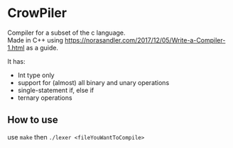 # CrowPiler

Compiler for a subset of the c language. <br>
Made in C++ using https://norasandler.com/2017/12/05/Write-a-Compiler-1.html as a guide.

It has:
- Int type only
- support for (almost) all binary and unary operations
- single-statement if, else if
- ternary operations

## How to use
use 
`make` 
then 
`./lexer <fileYouWantToCompile>`